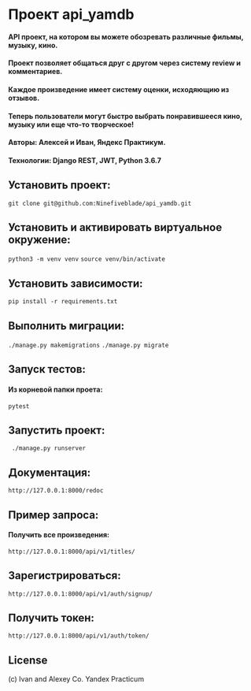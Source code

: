 # Проект api_yamdb

#### API проект, на котором вы можете обозревать различные фильмы, музыку, кино.
#### Проект позволяет общаться друг с другом через систему review и комментариев.
#### Каждое произведение имеет систему оценки, исходяющию из отзывов.
#### Теперь пользователи могут быстро выбрать понравившееся кино, музыку или еще что-то творческое!

#### Авторы: Алексей и Иван, Яндекс Практикум.
#### Технологии: Django REST, JWT, Python 3.6.7

## Установить проект:

```git clone git@github.com:Ninefiveblade/api_yamdb.git```

## Установить и активировать виртуальное окружение:

```python3 -m venv venv```
```source venv/bin/activate```

## Установить зависимости:

```pip install -r requirements.txt```

## Выполнить миграции:

```./manage.py makemigrations```
```./manage.py migrate```

## Запуск тестов:

#### Из корневой папки проета:

```pytest```

## Запустить проект:

``` ./manage.py runserver```

## Документация:

```http://127.0.0.1:8000/redoc```

## Пример запроса:
#### Получить все произведения:
```http://127.0.0.1:8000/api/v1/titles/```

## Зарегистрироваться:
```http://127.0.0.1:8000/api/v1/auth/signup/```

## Получить токен:
```http://127.0.0.1:8000/api/v1/auth/token/```

## License

(c) Ivan and Alexey Co. Yandex Practicum

